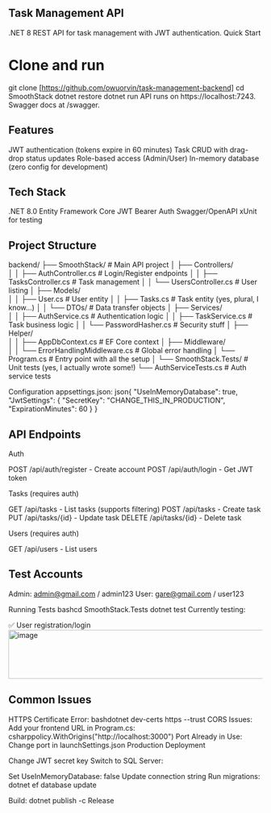 ## Task Management API
.NET 8 REST API for task management with JWT authentication.
Quick Start
# Clone and run
git clone [https://github.com/owuorvin/task-management-backend]
cd SmoothStack
dotnet restore
dotnet run
API runs on https://localhost:7243. Swagger docs at /swagger.

## Features

JWT authentication (tokens expire in 60 minutes)
Task CRUD with drag-drop status updates
Role-based access (Admin/User)
In-memory database (zero config for development)

## Tech Stack

.NET 8.0
Entity Framework Core
JWT Bearer Auth
Swagger/OpenAPI
xUnit for testing

## Project Structure
backend/
├── SmoothStack/                 # Main API project
│   ├── Controllers/             
│   │   ├── AuthController.cs    # Login/Register endpoints
│   │   ├── TasksController.cs   # Task management
│   │   └── UsersController.cs   # User listing
│   ├── Models/                  
│   │   ├── User.cs             # User entity
│   │   ├── Tasks.cs            # Task entity (yes, plural, I know...)
│   │   └── DTOs/               # Data transfer objects
│   ├── Services/               
│   │   ├── AuthService.cs      # Authentication logic
│   │   ├── TaskService.cs      # Task business logic
│   │   └── PasswordHasher.cs   # Security stuff
│   ├── Helper/                 
│   │   ├── AppDbContext.cs     # EF Core context
│   ├── Middleware/             
│   │   └── ErrorHandlingMiddleware.cs  # Global error handling
│   └── Program.cs              # Entry point with all the setup
│
└── SmoothStack.Tests/          # Unit tests (yes, I actually wrote some!)
    └── AuthServiceTests.cs     # Auth service tests

Configuration
appsettings.json:
json{
  "UseInMemoryDatabase": true,
  "JwtSettings": {
    "SecretKey": "CHANGE_THIS_IN_PRODUCTION",
    "ExpirationMinutes": 60
  }
}
## API Endpoints
Auth

POST /api/auth/register - Create account
POST /api/auth/login - Get JWT token

Tasks (requires auth)

GET /api/tasks - List tasks (supports filtering)
POST /api/tasks - Create task
PUT /api/tasks/{id} - Update task
DELETE /api/tasks/{id} - Delete task

Users (requires auth)

GET /api/users - List users

## Test Accounts

Admin: admin@gmail.com / admin123
User: gare@gmail.com / user123

Running Tests
bashcd SmoothStack.Tests
dotnet test
Currently testing:

✅ User registration/login
<img width="1086" height="97" alt="image" src="https://github.com/user-attachments/assets/b4f1065a-6bac-40e2-b85d-ced5c49e0b5e" />


## Common Issues
HTTPS Certificate Error:
bashdotnet dev-certs https --trust
CORS Issues:
Add your frontend URL in Program.cs:
csharppolicy.WithOrigins("http://localhost:3000")
Port Already in Use:
Change port in launchSettings.json
Production Deployment

Change JWT secret key
Switch to SQL Server:

Set UseInMemoryDatabase: false
Update connection string
Run migrations: dotnet ef database update


Build: dotnet publish -c Release
